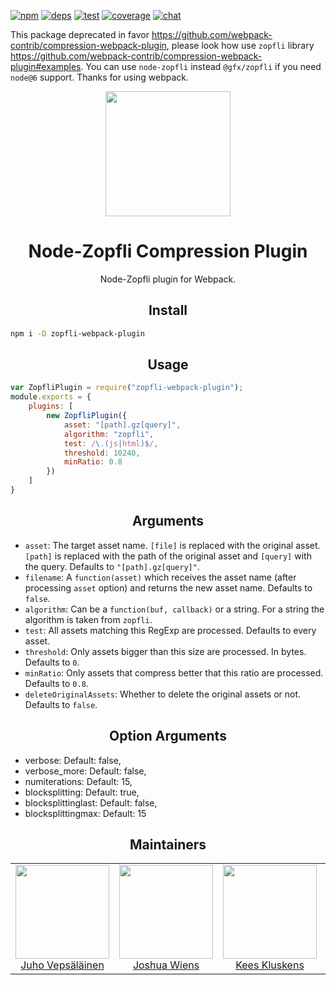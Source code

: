 [![npm][npm]][npm-url]
[![deps][deps]][deps-url]
[![test][test]][test-url]
[![coverage][cover]][cover-url]
[![chat][chat]][chat-url]

This package deprecated in favor https://github.com/webpack-contrib/compression-webpack-plugin, please look how use `zopfli` library https://github.com/webpack-contrib/compression-webpack-plugin#examples. You can use `node-zopfli` instead `@gfx/zopfli` if you need `node@6` support. Thanks for using webpack.

<div align="center">
  <!-- replace with accurate logo e.g from https://worldvectorlogo.com/ -->
  <a href="https://github.com/webpack/webpack">
    <img width="200" height="200" vspace="" hspace="25"
      src="https://cdn.rawgit.com/webpack/media/e7485eb2/logo/icon.svg">
  </a>
  <h1>Node-Zopfli Compression Plugin</h1>
  <p>Node-Zopfli plugin for Webpack.<p>
</div>

<h2 align="center">Install</h2>

```bash
npm i -D zopfli-webpack-plugin
```

<h2 align="center">Usage</h2>

``` javascript
var ZopfliPlugin = require("zopfli-webpack-plugin");
module.exports = {
	plugins: [
		new ZopfliPlugin({
			asset: "[path].gz[query]",
			algorithm: "zopfli",
			test: /\.(js|html)$/,
			threshold: 10240,
			minRatio: 0.8
		})
	]
}
```

<h2 align="center">Arguments</h2>

* `asset`: The target asset name. `[file]` is replaced with the original asset. `[path]` is replaced with the path of the original asset and `[query]` with the query. Defaults to `"[path].gz[query]"`.
* `filename`: A `function(asset)` which receives the asset name (after processing `asset` option) and returns the new asset name. Defaults to `false`.
* `algorithm`: Can be a `function(buf, callback)` or a string. For a string the algorithm is taken from `zopfli`.
* `test`: All assets matching this RegExp are processed. Defaults to every asset.
* `threshold`: Only assets bigger than this size are processed. In bytes. Defaults to `0`.
* `minRatio`: Only assets that compress better that this ratio are processed. Defaults to `0.8`.
* `deleteOriginalAssets`: Whether to delete the original assets or not. Defaults to `false`.

<h2 align="center">Option Arguments</h2>

* verbose: Default: false,
* verbose_more: Default: false,
* numiterations: Default: 15,
* blocksplitting: Default: true,
* blocksplittinglast: Default: false,
* blocksplittingmax: Default: 15

<h2 align="center">Maintainers</h2>

<table>
  <tbody>
    <tr>
      <td align="center">
        <img width="150" height="150"
        src="https://avatars3.githubusercontent.com/u/166921?v=3&s=150">
        </br>
        <a href="https://github.com/bebraw">Juho Vepsäläinen</a>
      </td>
      <td align="center">
        <img width="150" height="150"
        src="https://avatars2.githubusercontent.com/u/8420490?v=3&s=150">
        </br>
        <a href="https://github.com/d3viant0ne">Joshua Wiens</a>
      </td>
      <td align="center">
        <img width="150" height="150"
        src="https://avatars3.githubusercontent.com/u/533616?v=3&s=150">
        </br>
        <a href="https://github.com/SpaceK33z">Kees Kluskens</a>
      </td>
      <td align="center">
        <img width="150" height="150"
        src="https://avatars3.githubusercontent.com/u/3408176?v=3&s=150">
        </br>
        <a href="https://github.com/TheLarkInn">Sean Larkin</a>
      </td>
    </tr>
  <tbody>
</table>


[npm]: https://img.shields.io/npm/v/zopfli-webpack-plugin.svg
[npm-url]: https://npmjs.com/package/zopfli-webpack-plugin

[deps]: https://david-dm.org/webpack-contrib/zopfli-webpack-plugin.svg
[deps-url]: https://david-dm.org/webpack-contrib/zopfli-webpack-plugin

[chat]: https://img.shields.io/badge/gitter-webpack%2Fwebpack-brightgreen.svg
[chat-url]: https://gitter.im/webpack/webpack

[test]: http://img.shields.io/travis/webpack-contrib/zopfli-webpack-plugin.svg
[test-url]: https://travis-ci.org/webpack-contrib/zopfli-webpack-plugin

[cover]: https://codecov.io/gh/webpack-contrib/zopfli-webpack-plugin/branch/master/graph/badge.svg
[cover-url]: https://codecov.io/gh/webpack-contrib/zopfli-webpack-plugin
